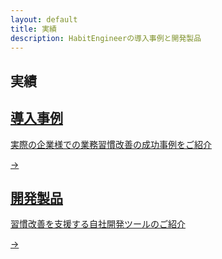 ```yaml
---
layout: default
title: 実績
description: HabitEngineerの導入事例と開発製品
---
```


<section class="hero-sub">
  <div class="container">
    <h1 class="page-title">実績</h1>
  </div>
</section>

<section class="section">
  <div class="container">
    <div class="results-navigation">
      <a href="{{ '/results/cases/' | relative_url }}" class="results-nav-card">
        <h2>導入事例</h2>
        <p>実際の企業様での業務習慣改善の成功事例をご紹介</p>
        <span class="link-arrow">→</span>
      </a>
      <a href="{{ '/results/products/' | relative_url }}" class="results-nav-card">
        <h2>開発製品</h2>
        <p>習慣改善を支援する自社開発ツールのご紹介</p>
        <span class="link-arrow">→</span>
      </a>
    </div>
  </div>
</section>
